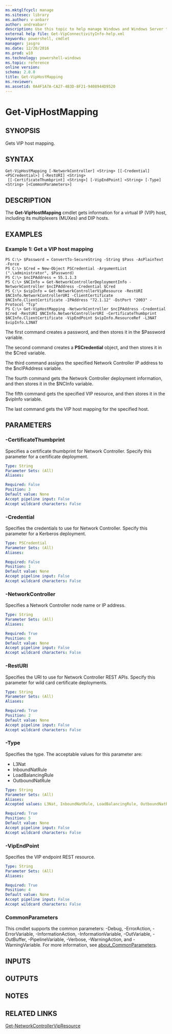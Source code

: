 ```yaml
---
ms.mktglfcycl: manage
ms.sitesec: library
ms.author: v-anbarr
author: andreabarr
description: Use this topic to help manage Windows and Windows Server technologies with Windows PowerShell.
external help file: Get-VipConnectivityInfo-help.xml
keywords: powershell, cmdlet
manager: jasgro
ms.date: 12/20/2016
ms.prod: w10
ms.technology: powershell-windows
ms.topic: reference
online version: 
schema: 2.0.0
title: Get-VipHostMapping
ms.reviewer:
ms.assetid: 0A4F1A7A-CA27-4B3D-8F21-9408944D9520
---
```


# Get-VipHostMapping

## SYNOPSIS
Gets VIP host mapping.

## SYNTAX

```
Get-VipHostMapping [-NetworkController] <String> [[-Credential] <PSCredential>] [-RestURI] <String>
 [[-CertificateThumbprint] <String>] [-VipEndPoint] <String> [-Type] <String> [<CommonParameters>]
```

## DESCRIPTION
The **Get-VipHostMapping** cmdlet gets information for a virtual IP (VIP) host, including its multiplexers (MUXes) and DIP hosts.

## EXAMPLES

### Example 1: Get a VIP host mapping
```
PS C:\> $Password = ConvertTo-SecureString -String $Pass -AsPlainText -Force
PS C:\> $Cred = New-Object PSCredential -ArgumentList (".\administrator", $Password) 
PS C:\> $ncIPAddress = 55.1.1.3
PS C:\> $NCInfo = Get-NetworkControllerDeploymentInfo -NetworkController $ncIPAddress -Credential $Cred
PS C:\> $vipInfo = Get-NetworkControllerVipResource -RestURI $NCInfo.NetworkControllerURI -ClientCertificate $NCInfo.ClientCertificate -IPAddress "72.1.12" -DstPort "2003" -Protocol "Tcp"
PS C:\> Get-VipHostMapping -NetworkController $ncIPAddress -Credential $Cred -RestURI $NCInfo.NetworkControllerURI -CertificateThumbprint $NCInfo.ClientCertificate -VipEndPoint $vipInfo.ResourceRef -L3NAT $vipInfo.L3NAT
```

The first command creates a password, and then stores it in the $Password variable.

The second command creates a **PSCredential** object, and then stores it in the $Cred variable.

The third command assigns the specified Network Controller IP address to the $ncIPAddress variable.

The fourth command gets the Network Controller deployment information, and then stores it in the $NCInfo variable.

The fifth command gets the specified VIP resource, and then stores it in the $vipInfo variable.

The last command gets the VIP host mapping for the specified host.

## PARAMETERS

### -CertificateThumbprint
Specifies a certificate thumbprint for Network Controller.
Specify this parameter for a certificate deployment.

```yaml
Type: String
Parameter Sets: (All)
Aliases: 

Required: False
Position: 3
Default value: None
Accept pipeline input: False
Accept wildcard characters: False
```

### -Credential
Specifies the credentials to use for Network Controller.
Specify this parameter for a Kerberos deployment.

```yaml
Type: PSCredential
Parameter Sets: (All)
Aliases: 

Required: False
Position: 1
Default value: None
Accept pipeline input: False
Accept wildcard characters: False
```

### -NetworkController
Specifies a Network Controller node name or IP address.

```yaml
Type: String
Parameter Sets: (All)
Aliases: 

Required: True
Position: 0
Default value: None
Accept pipeline input: False
Accept wildcard characters: False
```

### -RestURI
Specifies the URI to use for Network Controller REST APIs.
Specify this parameter for wild card certificate deployments.

```yaml
Type: String
Parameter Sets: (All)
Aliases: 

Required: True
Position: 2
Default value: None
Accept pipeline input: False
Accept wildcard characters: False
```

### -Type
Specifies the type.
The acceptable values for this parameter are:

- L3Nat
- InboundNatRule
- LoadBalancingRule
- OutboundNatRule

```yaml
Type: String
Parameter Sets: (All)
Aliases: 
Accepted values: L3Nat, InboundNatRule, LoadBalancingRule, OutboundNatRule

Required: True
Position: 5
Default value: None
Accept pipeline input: False
Accept wildcard characters: False
```

### -VipEndPoint
Specifies the VIP endpoint REST resource.

```yaml
Type: String
Parameter Sets: (All)
Aliases: 

Required: True
Position: 4
Default value: None
Accept pipeline input: False
Accept wildcard characters: False
```

### CommonParameters
This cmdlet supports the common parameters: -Debug, -ErrorAction, -ErrorVariable, -InformationAction, -InformationVariable, -OutVariable, -OutBuffer, -PipelineVariable, -Verbose, -WarningAction, and -WarningVariable. For more information, see [about_CommonParameters](http://go.microsoft.com/fwlink/?LinkID=113216).

## INPUTS

## OUTPUTS

## NOTES

## RELATED LINKS

[Get-NetworkControllerVipResource](./Get-NetworkControllerVipResource.md)

